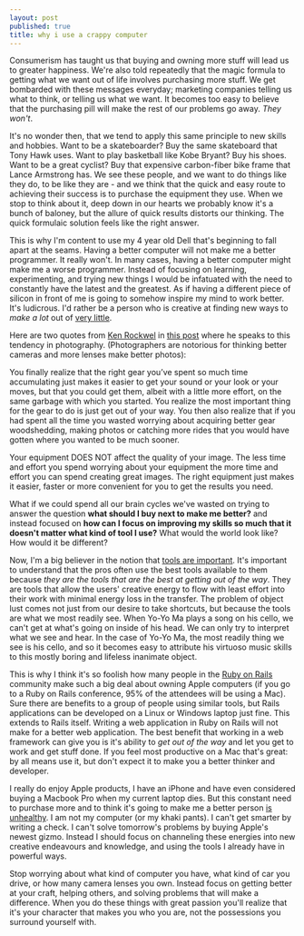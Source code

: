```yaml
---
layout: post
published: true
title: why i use a crappy computer
---
```


Consumerism has taught us that buying and owning more stuff will lead us to greater happiness. We're also told repeatedly that the magic formula to getting what we want out of life involves purchasing more stuff. We get bombarded with these messages everyday; marketing companies telling us what to think, or telling us what we want. It becomes too easy to believe that the purchasing pill will make the rest of our problems go away. _They won't_.

It's no wonder then, that we tend to apply this same principle to new skills and hobbies. Want to be a skateboarder? Buy the same skateboard that Tony Hawk uses. Want to play basketball like Kobe Bryant? Buy his shoes. Want to be a great cyclist? Buy that expensive carbon-fiber bike frame that Lance Armstrong has. We see these people, and we want to do things like they do, to be like they are - and we think that the quick and easy route to achieving their success is to purchase the equipment they use. When we stop to think about it, deep down in our hearts we probably know it's a bunch of baloney, but the allure of quick results distorts our thinking. The quick formulaic solution feels like the right answer.

This is why I'm content to use my 4 year old Dell that's beginning to fall apart at the seams. Having a better computer will not make me a better programmer. It really won't. In many cases, having a better computer might make me a worse programmer. Instead of focusing on learning, experimenting, and trying new things I would be infatuated with the need to constantly have the latest and the greatest. As if having a different piece of silicon in front of me is going to somehow inspire my mind to work better. It's ludicrous. I'd rather be a person who is creative at finding new ways to _make a lot_ out of [very little](http://sivers.org/novc).

Here are two quotes from [Ken Rockwel](http://www.kenrockwell.com) in [this post](http://www.kenrockwell.com/tech/notcamera.htm) where he speaks to this tendency in photography. (Photographers are notorious for thinking better cameras and more lenses make better photos):

<p class="quote">
You finally realize that the right gear you’ve spent so much time accumulating just makes it easier to get your sound or your look or your moves, but that you could get them, albeit with a little more effort, on the same garbage with which you started. You realize the most important thing for the gear to do is just get out of your way. You then also realize that if you had spent all the time you wasted worrying about acquiring better gear woodshedding, making photos or catching more rides that you would have gotten where you wanted to be much sooner.
</p>

<p class="quote">
Your equipment DOES NOT affect the quality of your image. The less time and effort you spend worrying about your equipment the more time and effort you can spend creating great images. The right equipment just makes it easier, faster or more convenient for you to get the results you need.
</p>

What if we could spend all our brain cycles we've wasted on trying to answer the question __what should I buy next to make me better?__ and instead focused on __how can I focus on improving my skills so much that it doesn't matter what kind of tool I use?__ What would the world look like? How would it be different?

Now, I'm a big believer in the notion that [tools are important](/2010/01/14/tools-that-extend-your-mind.html). It's important to understand that the pros often use the best tools available to them because _they are the tools that are the best at getting out of the way_. They are tools that allow the users' creative energy to flow with least effort into their work with minimal energy loss in the transfer. The problem of object lust comes not just from our desire to take shortcuts, but because the tools are what we most readily see. When Yo-Yo Ma plays a song on his cello, we can't get at what's going on inside of his head. We can only try to interpret what we see and hear. In the case of Yo-Yo Ma, the most readily thing we see is his cello, and so it becomes easy to attribute his virtuoso music skills to this mostly boring and lifeless inanimate object.

This is why I think it's so foolish how many people in the [Ruby on Rails](http://rubyonrails.org) community make such a big deal about owning Apple computers (if you go to a Ruby on Rails conference, 95% of the attendees will be using a Mac). Sure there are benefits to a group of people using similar tools, but Rails applications can be developed on a Linux or Windows laptop just fine. This extends to Rails itself. Writing a web application in Ruby on Rails will not make for a better web application. The best benefit that working in a web framework can give you is it's ability to _get out of the way_ and let you get to work and get stuff done. If you feel most productive on a Mac that's great: by all means use it, but don't expect it to make you a better thinker and developer.

I really do enjoy Apple products, I have an iPhone and have even considered buying a Macbook Pro when my current laptop dies. But this constant need to purchase more and to think it's going to make me a better person [is unhealthy](http://storyofstuff.com). I am not my computer (or my khaki pants). I can't get smarter by writing a check. I can't solve tomorrow's problems by buying Apple's newest gizmo. Instead I should focus on channeling these energies into new creative endeavours and knowledge, and using the tools I already have in powerful ways. 

Stop worrying about what kind of computer you have, what kind of car you drive, or how many camera lenses you own. Instead focus on getting better at your craft, helping others, and solving problems that will make a difference. When you do these things with great passion you'll realize that it's your character that makes you who you are, not the possessions you surround yourself with.

